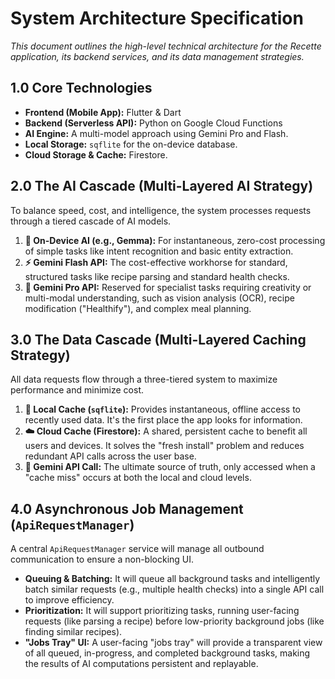 # **System Architecture Specification**

*This document outlines the high-level technical architecture for the Recette application, its backend services, and its data management strategies.*

## **1.0 Core Technologies**

* **Frontend (Mobile App):** Flutter & Dart
* **Backend (Serverless API):** Python on Google Cloud Functions
* **AI Engine:** A multi-model approach using Gemini Pro and Flash.
* **Local Storage:** `sqflite` for the on-device database.
* **Cloud Storage & Cache:** Firestore.

## **2.0 The AI Cascade (Multi-Layered AI Strategy)**

To balance speed, cost, and intelligence, the system processes requests through a tiered cascade of AI models.

1.  **📱 On-Device AI (e.g., Gemma):** For instantaneous, zero-cost processing of simple tasks like intent recognition and basic entity extraction.
2.  **⚡ Gemini Flash API:** The cost-effective workhorse for standard, structured tasks like recipe parsing and standard health checks.
3.  **💎 Gemini Pro API:** Reserved for specialist tasks requiring creativity or multi-modal understanding, such as vision analysis (OCR), recipe modification ("Healthify"), and complex meal planning.

## **3.0 The Data Cascade (Multi-Layered Caching Strategy)**

All data requests flow through a three-tiered system to maximize performance and minimize cost.

1.  **📍 Local Cache (`sqflite`):** Provides instantaneous, offline access to recently used data. It's the first place the app looks for information.
2.  **☁️ Cloud Cache (Firestore):** A shared, persistent cache to benefit all users and devices. It solves the "fresh install" problem and reduces redundant API calls across the user base.
3.  **🧠 Gemini API Call:** The ultimate source of truth, only accessed when a "cache miss" occurs at both the local and cloud levels.

## **4.0 Asynchronous Job Management (`ApiRequestManager`)**

A central `ApiRequestManager` service will manage all outbound communication to ensure a non-blocking UI.

* **Queuing & Batching:** It will queue all background tasks and intelligently batch similar requests (e.g., multiple health checks) into a single API call to improve efficiency.
* **Prioritization:** It will support prioritizing tasks, running user-facing requests (like parsing a recipe) before low-priority background jobs (like finding similar recipes).
* **"Jobs Tray" UI:** A user-facing "jobs tray" will provide a transparent view of all queued, in-progress, and completed background tasks, making the results of AI computations persistent and replayable.